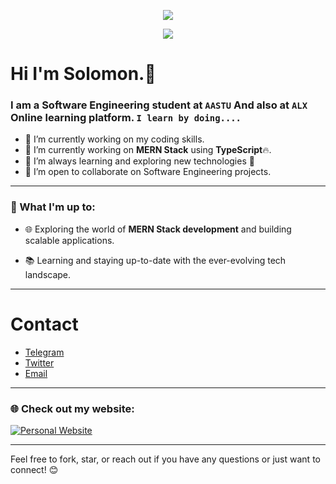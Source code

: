 <!--   

**sofiberry/SofiBerry** is a ✨ _special_ ✨ repository because its `README.md` (this file) appears on your GitHub profile.

Here are some ideas to get you started:

- 🔭 I’m currently working on ...
- 🌱 I’m currently learning ...
- 👯 I’m looking to collaborate on ...
- 🤔 I’m looking for help with ...
- 💬 Ask me about ...
- 📫 How to reach me: ...
- 😄 Pronouns: ...
- ⚡ Fun fact: ...
  -->

<p align="center">
  <img src="https://readme-typing-svg.demolab.com/?lines=⌨+SofiBerry!&font=Fira%20Code&center=true&width=420&height=30&duration=4400&pause=10000">
</p>

<p align="center">
  <img src="https://readme-typing-svg.demolab.com/?lines=Hey!+You+Are+Welcome+To+My+Profile;My+Name+Is+Solomon+Belay;I+Am+Passionate+About+Coding;I+Learn+By+Doing!&font=Fira%20Code&center=true&width=420&height=50&duration=4000&pause=1000">
</p>

# Hi I'm Solomon.👋

### I am a Software Engineering student  at `AASTU` And also  at `ALX` Online learning platform. `I learn by doing....`

<!-- [![wakatime](https://wakatime.com/badge/user/34af7b01-c7bd-47a1-b409-c0cbf245d7cc.svg)](https://wakatime.com/@46aee6e0-0ac5-4e0f-8633-f5f0055bdd2b) -->

- 🔭 I’m currently working on my coding skills.
- 🔭 I’m currently working on **MERN Stack** using **TypeScript**🔥.
- 🌱 I’m always learning and exploring new technologies 🚀
- 👯 I’m open to collaborate on Software Engineering projects.

---

### 🚀 What I'm up to:

- 🌐 Exploring the world of **MERN Stack development** and building scalable applications.

- 📚 Learning and staying up-to-date with the ever-evolving tech landscape.

---

# Contact 
* [Telegram](https://t.me/Solo_mo_on)
* [Twitter](https://twitter.com/_solomonbelay)
* [Email](mailto:solomon.belayu@gmail.com)

---

<!-- [![Top Langs](https://github-readme-stats.vercel.app/api/top-langs/?username=sofiberry&layout=compact)](https://github.com/sofiberry/github-readme-stats) -->

<!--
## QUESTION AND ANSWER WEBSITE 
* [Stackoverflow](https://Stackoverflow.com/)
* [GitHub](https://github.com/)
* [Code project](https://codeproject.com/)
* [Programmers heaven](https://programmersheaven.com/)
* [Quora](https://quora.com/)
* [Reddit](https://reddit.com/)
* [Stack exchange](https://Stackexchange.com/)
  -->

### 🌐 Check out my website:

[![Personal Website](https://img.shields.io/badge/solomon-belay.vercel.app-Portfolio-orange)](https://solomon-belay.vercel.app/)

---

Feel free to fork, star, or reach out if you have any questions or just want to connect! 😊
<!-- ![Solomon's GitHub stats](https://github-readme-stats.vercel.app/api?username=sofiberry&show_icons=true&theme=radical) -->

